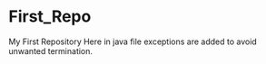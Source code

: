 # First_Repo
My First Repository
Here in java file exceptions are added to avoid unwanted termination.
